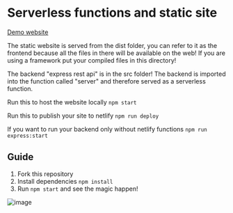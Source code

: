 # Serverless functions and static site
<a href="https://serverless-functions-express.netlify.app/">Demo website</a>

The static website is served from the dist folder, you can refer to it as the frontend because all the files in there will be available on the web! 
If you are using a framework put your compiled files in this directory!

The backend "express rest api" is in the src folder! The backend is imported into the function called "server" and therefore served as a serverless function.

Run this to host the website locally
`npm start`

Run this to publish your site to netlify
`npm run deploy`

If you want to run your backend only without netlify functions
`npm run express:start`

## Guide

1. Fork this repository
3. Install dependencies `npm install`
4. Run `npm start` and see the magic happen!

![image](https://user-images.githubusercontent.com/32011023/224772960-72a949c5-21a4-42d9-892b-42eba91d75bf.png)
